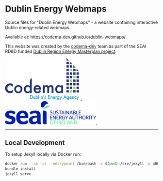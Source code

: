 # Dublin Energy Webmaps

Source files for "Dublin Energy Webmaps" - a website containing interactive Dublin energy-related webmaps.

Available at: https://codema-dev.github.io/dublin-webmaps/

This website was created by the [codema-dev](https://github.com/codema-dev/) team as part of the SEAI RD&D funded [Dublin Region Energy Masterplan project](https://www.codema.ie/projects/local-projects/dublin-region-energy-master-plan/).

<a href="https://www.codema.ie/">
  <img src="img/logos/codema.png" width="250px">
</a>
&emsp;
<a href="https://www.seai.ie">
    <img src="img/logos/seai.png" width="300px"> 
</a> &emsp;


---


## Local Development

To setup Jekyll locally via Docker run:

```bash
docker run --rm -it --entrypoint /bin/bash -v $(pwd):/srv/jekyll -p 4000:4000 jekyll/jekyll
bundle install
jekyll serve
```

